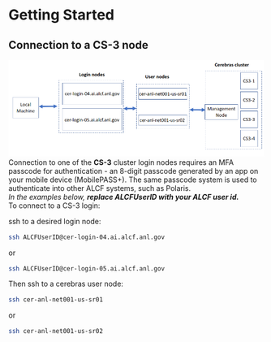 <!---# Connecting to a CS-3 node--->
# Getting Started

## Connection to a CS-3 node

<!---These instructions presume that you have completed steps 1 and 2 on ALCFs
<a href="https://www.alcf.anl.gov/support-center/get-started">Get Started - Follow these steps to get your research project up and running on ALCF computing resources</a>--->

![Cerebras Wafer-Scale Cluster connection diagram](files/CS3-anl-cluster.png)
Connection to one of the **CS-3** cluster login nodes requires an MFA passcode for authentication - an 8-digit passcode generated by an app on your mobile device (MobilePASS+). The same passcode system is used to authenticate into other ALCF systems, such as Polaris.<br>
*In the examples below, <strong>replace ALCFUserID with your ALCF user id.</strong>*<br>
To connect to a CS-3 login:<br>

ssh to a desired login node:
```bash
ssh ALCFUserID@cer-login-04.ai.alcf.anl.gov
```
or
```bash
ssh ALCFUserID@cer-login-05.ai.alcf.anl.gov
```

Then ssh to a cerebras user node:
```bash
ssh cer-anl-net001-us-sr01
```
or
```bash
ssh cer-anl-net001-us-sr02
```
